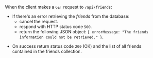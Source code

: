 When the client makes a `GET` request to `/api/friends`:

* If there's an error retrieving the _friends_ from the database:
  * cancel the request.
  * respond with HTTP status code `500`.
  * return the following JSON object: `{ errorMessage: "The friends information could not be retrieved." }`.

- On success return status code `200` (OK) and the list of all friends contained in the friends collection.